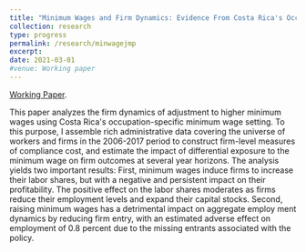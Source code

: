 ```yaml
---
title: "Minimum Wages and Firm Dynamics: Evidence From Costa Rica's Occupation-Based System"
collection: research
type: progress
permalink: /research/minwagejmp
excerpt:
date: 2021-03-01
#venue: Working paper
---
```


[Working Paper](https://www.banxico.org.mx/publicaciones-y-prensa/documentos-de-investigacion-del-banco-de-mexico/%7BCC69ACEB-5595-C9BF-ED67-55A91C7E7BDD%7D.pdf).

This paper analyzes the firm dynamics of adjustment to higher minimum wages using Costa Rica's occupation-specific minimum wage setting. To this purpose, I assemble rich administrative data covering the universe of workers and firms in the 2006-2017 period to construct firm-level measures of compliance cost, and estimate the impact of differential exposure to the minimum wage on firm outcomes at several year horizons. The analysis yields two important results: First, minimum wages induce firms to increase their labor shares, but with a negative and persistent impact on their profitability. The positive effect on the labor shares moderates as firms reduce their employment levels and expand their capital stocks. Second, raising minimum wages has a detrimental impact on aggregate employ ment dynamics by reducing firm entry, with an estimated adverse effect on employment of $0.8$ percent due to the missing entrants associated with the policy.
